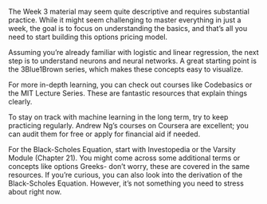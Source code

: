 The Week 3 material may seem quite descriptive and requires substantial practice. While it might seem challenging to master everything in just a week, the goal is to focus on understanding the basics, and that’s all you need to start building this options pricing model.

Assuming you’re already familiar with logistic and linear regression, the next step is to understand neurons and neural networks. A great starting point is the 3Blue1Brown series, which makes these concepts easy to visualize.

For more in-depth learning, you can check out courses like Codebasics or the MIT Lecture Series. These are fantastic resources that explain things clearly.

To stay on track with machine learning in the long term, try to keep practicing regularly. Andrew Ng’s courses on Coursera are excellent; you can audit them for free or apply for financial aid if needed.

For the Black-Scholes Equation, start with Investopedia or the Varsity Module (Chapter 21). You might come across some additional terms or concepts like options Greeks- don’t worry, these are covered in the same resources. If you’re curious, you can also look into the derivation of the Black-Scholes Equation. However, it’s not something you need to stress about right now.
